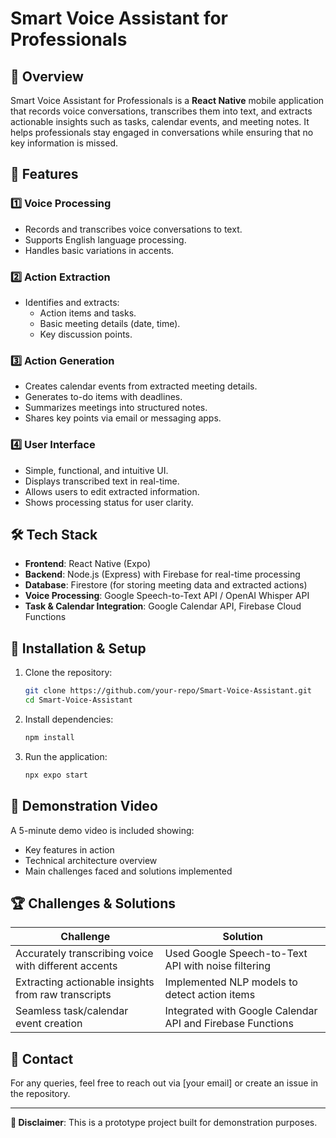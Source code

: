 # Smart Voice Assistant for Professionals

## 📌 Overview
Smart Voice Assistant for Professionals is a **React Native** mobile application that records voice conversations, transcribes them into text, and extracts actionable insights such as tasks, calendar events, and meeting notes. It helps professionals stay engaged in conversations while ensuring that no key information is missed.

## 🚀 Features
### 1️⃣ Voice Processing
- Records and transcribes voice conversations to text.
- Supports English language processing.
- Handles basic variations in accents.

### 2️⃣ Action Extraction
- Identifies and extracts:
  - Action items and tasks.
  - Basic meeting details (date, time).
  - Key discussion points.

### 3️⃣ Action Generation
- Creates calendar events from extracted meeting details.
- Generates to-do items with deadlines.
- Summarizes meetings into structured notes.
- Shares key points via email or messaging apps.

### 4️⃣ User Interface
- Simple, functional, and intuitive UI.
- Displays transcribed text in real-time.
- Allows users to edit extracted information.
- Shows processing status for user clarity.

## 🛠️ Tech Stack
- **Frontend**: React Native (Expo)
- **Backend**: Node.js (Express) with Firebase for real-time processing
- **Database**: Firestore (for storing meeting data and extracted actions)
- **Voice Processing**: Google Speech-to-Text API / OpenAI Whisper API
- **Task & Calendar Integration**: Google Calendar API, Firebase Cloud Functions

## 📜 Installation & Setup
1. Clone the repository:
   ```sh
   git clone https://github.com/your-repo/Smart-Voice-Assistant.git
   cd Smart-Voice-Assistant
   ```
2. Install dependencies:
   ```sh
   npm install
   ```
3. Run the application:
   ```sh
   npx expo start
   ```

## 🎥 Demonstration Video
A 5-minute demo video is included showing:
- Key features in action
- Technical architecture overview
- Main challenges faced and solutions implemented

## 🏆 Challenges & Solutions
| Challenge | Solution |
|-----------|----------|
| Accurately transcribing voice with different accents | Used Google Speech-to-Text API with noise filtering |
| Extracting actionable insights from raw transcripts | Implemented NLP models to detect action items |
| Seamless task/calendar event creation | Integrated with Google Calendar API and Firebase Functions |

## 📧 Contact
For any queries, feel free to reach out via [your email] or create an issue in the repository.

---

**📌 Disclaimer**: This is a prototype project built for demonstration purposes.

